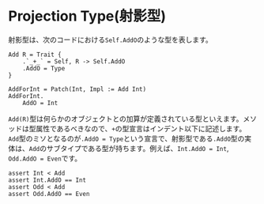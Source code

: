 # Projection Type(射影型)

射影型は、次のコードにおける`Self.AddO`のような型を表します。

```erg
Add R = Trait {
    .`_+_` = Self, R -> Self.AddO
    .AddO = Type
}

AddForInt = Patch(Int, Impl := Add Int)
AddForInt.
    AddO = Int
```

`Add(R)`型は何らかのオブジェクトとの加算が定義されている型といえます。メソッドは型属性であるべきなので、`+`の型宣言はインデント以下に記述します。
`Add`型のミソとなるのが`.AddO = Type`という宣言で、射影型である`.AddO`型の実体は、`Add`のサブタイプである型が持ちます。例えば、`Int.AddO = Int`, `Odd.AddO = Even`です。

```erg
assert Int < Add
assert Int.AddO == Int
assert Odd < Add
assert Odd.AddO == Even
```
